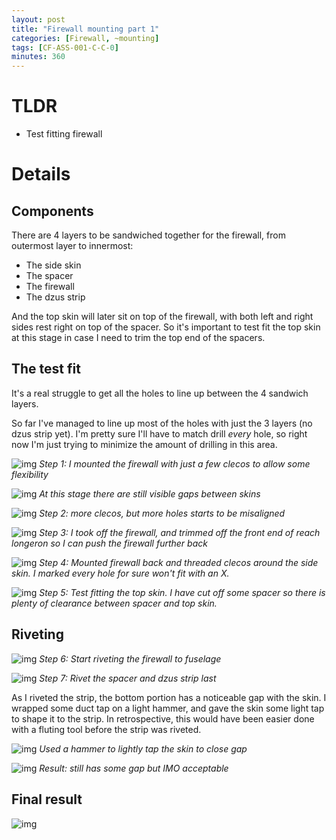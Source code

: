 ```yaml
---
layout: post
title: "Firewall mounting part 1"
categories: [Firewall, ~mounting]
tags: [CF-ASS-001-C-C-0]
minutes: 360
---
```


# TLDR

- Test fitting firewall

# Details

## Components

There are 4 layers to be sandwiched together for the firewall, from outermost layer to innermost:

- The side skin
- The spacer
- The firewall
- The dzus strip

And the top skin will later sit on top of the firewall, with both left and right sides rest right on top of the spacer. So it's important to test fit the top skin at this stage in case I need to trim the top end of the spacers.

## The test fit

It's a real struggle to get all the holes to line up between the 4 sandwich layers.

So far I've managed to line up most of the holes with just the 3 layers (no dzus strip yet). I'm pretty sure I'll have to match drill _every_ hole, so right now I'm just trying to minimize the amount of drilling in this area.

![img](https://lh3.googleusercontent.com/pw/AP1GczMldYDBZS66whcE3DpP1kgxW-fvdjk5iamFUZ7_w_I6UefixT4ZXTe76TozwgOvA5MNp1_reSipKu-YP6NtyUPqWrBDHH8udprMsWOVCrwEL9oaa6YGOmTkCds5FSgiwK4028ljtyvXkdAUrWqFkurIag=w2174-h2888-s-no-gm?authuser=3)
_Step 1: I mounted the firewall with just a few clecos to allow some flexibility_

![img](https://lh3.googleusercontent.com/pw/AP1GczP05Ho_PAJ6857lGxzHhCntw108hqI6wPvGsMVgraHxfyQw2BJhk88K61e9dJpSbkuKEYz3y0maRqPUo59k31X2RMM1aBaftRktxNpkyXXrGkQCudMSKYcijIPC9xO2g3rOjhuD46rSZ1iysCFox4UKaQ=w3836-h2888-s-no-gm?authuser=3)
_At this stage there are still visible gaps between skins_

![img](https://lh3.googleusercontent.com/pw/AP1GczMdkBjEkhe3wdJJCRiPF6qCTuLMPxQvrcJh9s17QcipGb371Cr7BJlaJr9odtKATqPlTLsE_VLQriPRUnKA40Rp75d3TSmvCnTJiVL6yYFdFTg3hGZ4uOCQdsQqxE-Na5VOv_lC_ldgOPh4t3UPk-bNBw=w3836-h2888-s-no-gm?authuser=3)
_Step 2: more clecos, but more holes starts to be misaligned_

![img](https://lh3.googleusercontent.com/pw/AP1GczOC9C0LAJMe3uxA7ARDhM-nRzhGR7Qd69zF_CqGKdVjWyMsLzburUH6JGo0Uh_5ByKqmQsriuk81wAhWZv13aYZB8OjuJIAmQHrpzS5qONiL7rOaYL20Eu-1slx1GTDYZ-ZXC8l8qog8IhpQeJxwpQ-6g=w3836-h2888-s-no-gm?authuser=3)
_Step 3: I took off the firewall, and trimmed off the front end of reach longeron so I can push the firewall further back_

![img](https://lh3.googleusercontent.com/pw/AP1GczMoJLZMRwwMkm8hR4HaLN7wXObvJK-HSpqGxDUnluh08kMj7vBkXzSnLV-yehW1dXkolheSQNfqj9k4rBZIVkevqX5jBf-hIElGYWX8BqiO2pnbZvH5xWT4J0P1Weap-n0egsAfOrpQOCrSGELTk8orKg=w2174-h2888-s-no-gm?authuser=3)
_Step 4: Mounted firewall back and threaded clecos around the side skin. I marked every hole for sure won't fit with an X._

![img](https://lh3.googleusercontent.com/pw/AP1GczNClf7cNUT5E1SQMUQ2k_B6kGP8U61sTGTlJFZ9uTxPZRe45KtZT-_5j2PYKsy2Dz3U70icV4xLqrVgHiGVvefPb-6T6wPB3r_F6gwLf_ZWvCQlkCpjVkSyJnV-YuzKI1mZgUbwtg9vs_mueYCv8-2Y5w=w3836-h2888-s-no-gm?authuser=3)
_Step 5: Test fitting the top skin. I have cut off some spacer so there is plenty of clearance between spacer and top skin._

## Riveting

![img](https://lh3.googleusercontent.com/pw/AP1GczPgktpkwcmrmhfePQE4exrCa0AeVKaCpS_5oZuLycJOdq-eiZysMSuGl2jSIPQXpFc2TUlLtZn5JNxLEGVE9P7D7XTW6ow1OMeherJk3fJW_1IfpWT1PpCX7ciISDJoPHjdB0z6n2flKuNOtHTg1FJYCA=w4080-h3072-s-no-gm?authuser=0)
_Step 6: Start riveting the firewall to fuselage_

![img](https://lh3.googleusercontent.com/pw/AP1GczPvniAYAx4SigeYU1HOMVO-jf8tLMJhJRy6hvvC4EtzumVf-F1jTcVFiFxC50dmsC4v2wU5HcTJ_D-aZ67vDssPFg42K3FqL-k9hVXb1UQdR1D4rFOKMw7ofVDhc14n8WCz3kjcWR88ieCTwR6SJqkwdg=w2328-h3092-s-no-gm?authuser=0)
_Step 7: Rivet the spacer and dzus strip last_

As I riveted the strip, the bottom portion has a noticeable gap with the skin. I wrapped some duct tap on a light hammer, and gave the skin some light tap to shape it to the strip. In retrospective, this would have been easier done with a fluting tool before the strip was riveted.

![img](https://lh3.googleusercontent.com/pw/AP1GczNkejFOvibmmDY8L957pNJeeSxYFV_P3_-HTNFPk7VV9Wg9I3jPU7m0Kj69VlbEkbU_sWdMpLNrU82N-7k3hrnA9RbHxRJDwmfrmyG6fWCwDDt-JMLsPad7FDHOsKe2LCFqcWifutcOS1tb8RbCIe0evw=w4080-h3072-s-no-gm?authuser=0)
_Used a hammer to lightly tap the skin to close gap_

![img](https://lh3.googleusercontent.com/pw/AP1GczOhaO6Bqn2F__tMTNGsW5SIU6MOP4R9qqPAViusDjZLwlmqQWdgI36W2ZE7-Bt_zpWnsAIv1NDyTo1tpGqs3chc0yTTNV3TGAdoYGStx3SK9oN-KhJm9AuxQE_spJT_5ycU-GPSutT6vwW7G-gOe189gQ=w4080-h3072-s-no-gm?authuser=0)
_Result: still has some gap but IMO acceptable_

## Final result

![img](https://lh3.googleusercontent.com/pw/AP1GczN8Ryf-4T_SY3M_TigDkCQSSKuqW9mY3JFDTcBJb8dLFhasJ0Akeck1LopRQrRrrN3dh05xUs5CrYLNrblprARPdD1OP7Ns1KtItDAZ-Jd8QnmeiwEXQMqwhTuRostogkpKvolSPB0pVM2fC5vfwNJ7bg=w4080-h3072-s-no-gm?authuser=0)
